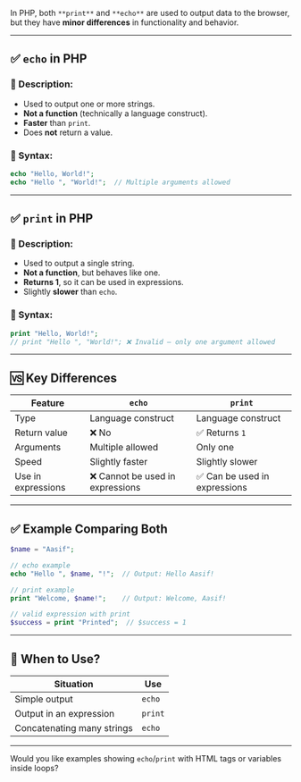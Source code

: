In PHP, both `**print**` and `**echo**` are used to output data to the browser, but they have **minor differences** in functionality and behavior.

---

## ✅ `echo` in PHP

### 🔹 Description:

* Used to output one or more strings.
* **Not a function** (technically a language construct).
* **Faster** than `print`.
* Does **not** return a value.

### 🔹 Syntax:

```php
echo "Hello, World!";
echo "Hello ", "World!";  // Multiple arguments allowed
```

---

## ✅ `print` in PHP

### 🔹 Description:

* Used to output a single string.
* **Not a function**, but behaves like one.
* **Returns 1**, so it can be used in expressions.
* Slightly **slower** than `echo`.

### 🔹 Syntax:

```php
print "Hello, World!";
// print "Hello ", "World!"; ❌ Invalid — only one argument allowed
```

---

## 🆚 Key Differences

| Feature            | `echo`                          | `print`                      |
| ------------------ | ------------------------------- | ---------------------------- |
| Type               | Language construct              | Language construct           |
| Return value       | ❌ No                            | ✅ Returns `1`                |
| Arguments          | Multiple allowed                | Only one                     |
| Speed              | Slightly faster                 | Slightly slower              |
| Use in expressions | ❌ Cannot be used in expressions | ✅ Can be used in expressions |

---

## ✅ Example Comparing Both

```php
$name = "Aasif";

// echo example
echo "Hello ", $name, "!";  // Output: Hello Aasif!

// print example
print "Welcome, $name!";    // Output: Welcome, Aasif!

// valid expression with print
$success = print "Printed";  // $success = 1
```

---

## 🧠 When to Use?

| Situation                  | Use     |
| -------------------------- | ------- |
| Simple output              | `echo`  |
| Output in an expression    | `print` |
| Concatenating many strings | `echo`  |

---

Would you like examples showing `echo`/`print` with HTML tags or variables inside loops?
